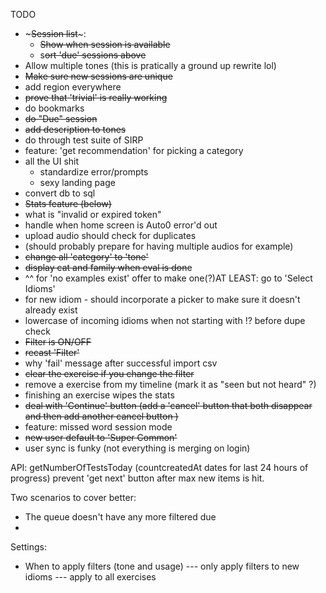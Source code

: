 TODO

- ~<del>Session list</del>~:
  - ~~Show when session is available~~
  - s~~ort 'due' sessions above~~
- Allow multiple tones (this is pratically a ground up rewrite lol)
- ~~Make sure new sessions are unique~~
- add region everywhere
- ~~prove that 'trivial' is really working~~
- do bookmarks
- ~~do "Due" session~~
- ~~add description to tones~~
- do through test suite of SIRP
- feature: 'get recommendation' for picking a category
- all the UI shit
  - standardize error/prompts
  - sexy landing page
- convert db to sql
- ~~Stats feature (below)~~
- what is "invalid or expired token"
- handle when home screen is Auto0 error'd out
- upload audio should check for duplicates
- (should probably prepare for having multiple audios for example)
- ~~change all 'category' to 'tone'~~
- ~~display cat and family when eval is don~~e
- ^^ for 'no examples exist' offer to make one(?)AT LEAST: go to 'Select Idioms'
- for new idiom - should incorporate a picker to make sure it doesn't already exist
- lowercase of incoming idioms when not starting with !? before dupe check
- ~~Filter is ON/OFF~~
- ~~recast 'Filter'~~
- why 'fail' message after successful import csv
- ~~clear the exercise if you change the filter~~
- remove a exercise from my timeline (mark it as "seen but not heard" ?)
- finishing an exercise wipes the stats
- ~~deal with 'Continue' button (add a 'cancel' button that both disappear
  and then add another cancel button )~~
- feature: missed word session mode
- ~~new user default to 'Super Common'~~
- user sync is funky (not everything is merging on login)

API: getNumberOfTestsToday (countcreatedAt dates for last 24 hours of progress)
prevent 'get next' button after max new items is hit.

Two scenarios to cover better:
- The queue doesn't have any more filtered due
- 


Settings:
- When to apply filters (tone and usage) 
--- only apply filters to new idioms
--- apply to all exercises


